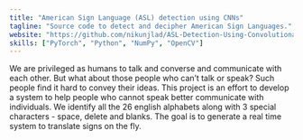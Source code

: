 ```yaml
---
title: "American Sign Language (ASL) detection using CNNs"
tagline: "Source code to detect and decipher American Sign Languages."
website: "https://github.com/nikunjlad/ASL-Detection-Using-Convolutional-Neural-Networks"
skills: ["PyTorch", "Python", "NumPy", "OpenCV"]
---
```


We are privileged as humans to talk and converse and communicate with each other. But what
about those people who can’t talk or speak? Such people find it hard to convey their ideas. This project
is an effort to develop a system to help people who cannot speak better communicate with individuals. We
identify all the 26 english alphabets along with 3 special characters - space, delete and blanks. The goal
is to generate a real time system to translate signs on the fly.